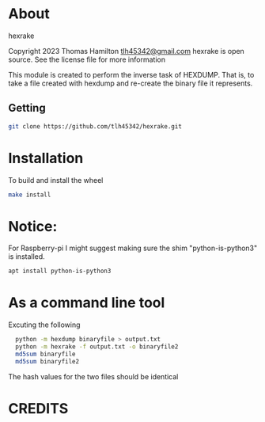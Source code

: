 # About

hexrake

Copyright 2023 Thomas Hamilton tlh45342@gmail.com
hexrake is open source.  See the license file for more information

This module is created to perform the inverse task of HEXDUMP.
That is, to take a file created with hexdump and re-create the binary file it represents.

## Getting

```bash
git clone https://github.com/tlh45342/hexrake.git
```

# Installation

To build and install the wheel

```bash
make install
```

# Notice:

For Raspberry-pi I might suggest making sure the shim "python-is-python3" is installed.

```bash
apt install python-is-python3
```

# As a command line tool

  Excuting the following

```bash
  python -m hexdump binaryfile > output.txt
  python -m hexrake -f output.txt -o binaryfile2
  md5sum binaryfile
  md5sum binaryfile2
```
 
  The hash values for the two files should be identical
  
# CREDITS
